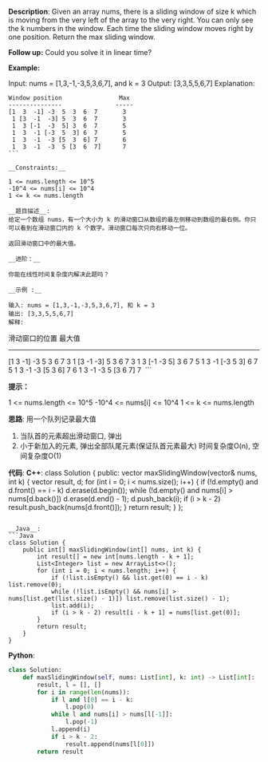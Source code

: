 __Description__:
Given an array nums, there is a sliding window of size k which is moving from the very left of the array to the very right. You can only see the k numbers in the window. Each time the sliding window moves right by one position. Return the max sliding window.

__Follow up:__
Could you solve it in linear time?

__Example:__

Input: nums = [1,3,-1,-3,5,3,6,7], and k = 3
Output: [3,3,5,5,6,7] 
Explanation: 
```
Window position                Max
---------------               -----
[1  3  -1] -3  5  3  6  7       3
 1 [3  -1  -3] 5  3  6  7       3
 1  3 [-1  -3  5] 3  6  7       5
 1  3  -1 [-3  5  3] 6  7       5
 1  3  -1  -3 [5  3  6] 7       6
 1  3  -1  -3  5 [3  6  7]      7
``` 

__Constraints:__

1 <= nums.length <= 10^5
-10^4 <= nums[i] <= 10^4
1 <= k <= nums.length

__题目描述__:
给定一个数组 nums，有一个大小为 k 的滑动窗口从数组的最左侧移动到数组的最右侧。你只可以看到在滑动窗口内的 k 个数字。滑动窗口每次只向右移动一位。

返回滑动窗口中的最大值。

__进阶：__

你能在线性时间复杂度内解决此题吗？

__示例 :__

输入: nums = [1,3,-1,-3,5,3,6,7], 和 k = 3
输出: [3,3,5,5,6,7] 
解释: 
```
  滑动窗口的位置                最大值
---------------               -----
[1  3  -1] -3  5  3  6  7       3
 1 [3  -1  -3] 5  3  6  7       3
 1  3 [-1  -3  5] 3  6  7       5
 1  3  -1 [-3  5  3] 6  7       5
 1  3  -1  -3 [5  3  6] 7       6
 1  3  -1  -3  5 [3  6  7]      7
 ```

__提示：__

1 <= nums.length <= 10^5
-10^4 <= nums[i] <= 10^4
1 <= k <= nums.length

__思路__:
用一个队列记录最大值
1. 当队首的元素超出滑动窗口, 弹出
2. 小于新加入的元素, 弹出全部队尾元素(保证队首元素最大)
时间复杂度O(n), 空间复杂度O(1)

__代码__:
__C++__:
class Solution 
{
public:
    vector<int> maxSlidingWindow(vector<int>& nums, int k) 
    {
        vector<int> result, d;
        for (int i = 0; i < nums.size(); i++)
        {
            if (!d.empty() and d.front() == i - k) d.erase(d.begin());
            while (!d.empty() and nums[i] > nums[d.back()]) d.erase(d.end() - 1);
            d.push_back(i);
            if (i > k - 2) result.push_back(nums[d.front()]);
        }
        return result;
    }
};
```

__Java__:
```Java
class Solution {
    public int[] maxSlidingWindow(int[] nums, int k) {
        int result[] = new int[nums.length - k + 1];
        List<Integer> list = new ArrayList<>();
        for (int i = 0; i < nums.length; i++) {
            if (!list.isEmpty() && list.get(0) == i - k) list.remove(0);
            while (!list.isEmpty() && nums[i] > nums[list.get(list.size() - 1)]) list.remove(list.size() - 1);
            list.add(i);
            if (i > k - 2) result[i - k + 1] = nums[list.get(0)];
        }
        return result;
    }
}
```

__Python__:
```Python
class Solution:
    def maxSlidingWindow(self, nums: List[int], k: int) -> List[int]:
        result, l = [], []
        for i in range(len(nums)):
            if l and l[0] == i - k:
                l.pop(0)
            while l and nums[i] > nums[l[-1]]:
                l.pop(-1)
            l.append(i)
            if i > k - 2:
                result.append(nums[l[0]])
        return result
```